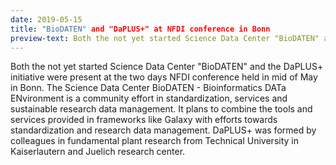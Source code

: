 ```yaml
---
date: 2019-05-15
title: "BioDATEN" and "DaPLUS+" at NFDI conference in Bonn
preview-text: Both the not yet started Science Data Center "BioDATEN" and the DaPLUS+ initiative were present at the two days NFDI conference held in mid of May in Bonn. The Science Data Center BioDATEN - Bioinformatics DATa ENvironment is a community effort in standardization, services and sustainable research data management. It plans to combine the tools and services provided in frameworks like Galaxy with efforts towards standardization and research data management. DaPLUS+ was formed by colleagues in ...
---
```


Both the not yet started Science Data Center "BioDATEN" and the DaPLUS+ initiative were present at the two days NFDI conference held in mid of May in Bonn. The Science Data Center BioDATEN - Bioinformatics DATa ENvironment is a community effort in standardization, services and sustainable research data management. It plans to combine the tools and services provided in frameworks like Galaxy with efforts towards standardization and research data management. DaPLUS+ was formed by colleagues in fundamental plant research from Technical University in Kaiserlautern and Juelich research center.
